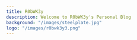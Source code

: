 ```yaml
---
title: R0bWK3y
description: Welcome to R0bWK3y's Personal Blog
background: "/images/steelplate.jpg"
logo: "/images/r0bwk3y3.png"
---
```

